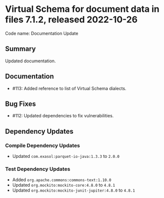 # Virtual Schema for document data in files 7.1.2, released 2022-10-26

Code name: Documentation Update

## Summary

Updated documentation.

## Documentation

* #113: Added reference to list of Virtual Schema dialects.

## Bug Fixes

* #112: Updated dependencies to fix vulnerabilities.

## Dependency Updates

### Compile Dependency Updates

* Updated `com.exasol:parquet-io-java:1.3.3` to `2.0.0`

### Test Dependency Updates

* Added `org.apache.commons:commons-text:1.10.0`
* Updated `org.mockito:mockito-core:4.8.0` to `4.8.1`
* Updated `org.mockito:mockito-junit-jupiter:4.8.0` to `4.8.1`
